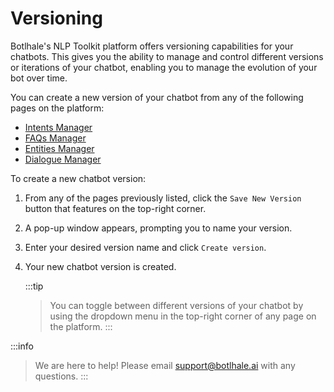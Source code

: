 # Versioning

Botlhale's NLP Toolkit platform offers versioning capabilities for your chatbots. This gives you the ability to manage and control different versions or iterations of your chatbot, enabling you to manage the evolution of your bot over time.

You can create a new version of your chatbot from any of the following pages on the platform:

- [Intents Manager](https://app.botlhale.xyz/intents_manager)
- [FAQs Manager](https://app.botlhale.xyz/faq_manager)
- [Entities Manager](https://app.botlhale.xyz/entities_manager)
- [Dialogue Manager](https://app.botlhale.xyz/dialogue_manager)

To create a new chatbot version:

1. From any of the pages previously listed, click the `Save New Version` button that features on the top-right corner.
2. A pop-up window appears, prompting you to name your version.
3. Enter your desired version name and click `Create version`.
4. Your new chatbot version is created.
   
   :::tip
   > You can toggle between different versions of your chatbot by using the dropdown menu in the top-right corner of any page on the platform.
   :::

:::info
> We are here to help! Please email support@botlhale.ai with any questions.
:::
